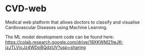 # CVD-web
Medical web platform that allows doctors to classify and visualise Cardiovascular Diseases using Machine Learning.

The ML model development code can be found here: https://colab.research.google.com/drive/18XKWM21teJK-jzJTLVjcJz4WDoBQdzUV?usp=sharing
